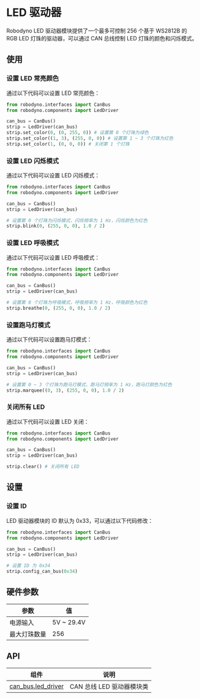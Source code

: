 # LED 驱动器

Robodyno LED 驱动器模块提供了一个最多可控制 256 个基于 WS2812B 的 RGB LED 灯珠的驱动器，可以通过 CAN 总线控制 LED 灯珠的颜色和闪烁模式。

## 使用

### 设置 LED 常亮颜色

通过以下代码可以设置 LED 常亮颜色：

```python
from robodyno.interfaces import CanBus
from robodyno.components import LedDriver

can_bus = CanBus()
strip = LedDriver(can_bus)
strip.set_color(0, (0, 255, 0)) # 设置第 0 个灯珠为绿色
strip.set_color((1, 3), (255, 0, 0)) # 设置第 1 ~ 3 个灯珠为红色
strip.set_color(1, (0, 0, 0)) # 关闭第 1 个灯珠
```

### 设置 LED 闪烁模式

通过以下代码可以设置 LED 闪烁模式：

```python
from robodyno.interfaces import CanBus
from robodyno.components import LedDriver

can_bus = CanBus()
strip = LedDriver(can_bus)

# 设置第 0 个灯珠为闪烁模式，闪烁频率为 1 Hz，闪烁颜色为红色
strip.blink(0, (255, 0, 0), 1.0 / 2)
```

### 设置 LED 呼吸模式

通过以下代码可以设置 LED 呼吸模式：

```python
from robodyno.interfaces import CanBus
from robodyno.components import LedDriver

can_bus = CanBus()
strip = LedDriver(can_bus)

# 设置第 0 个灯珠为呼吸模式，呼吸频率为 1 Hz，呼吸颜色为红色
strip.breathe(0, (255, 0, 0), 1.0 / 2)
```

### 设置跑马灯模式

通过以下代码可以设置跑马灯模式：

```python
from robodyno.interfaces import CanBus
from robodyno.components import LedDriver

can_bus = CanBus()
strip = LedDriver(can_bus)

# 设置第 0 ~ 3 个灯珠为跑马灯模式，跑马灯频率为 1 Hz，跑马灯颜色为红色
strip.marquee((0, 3), (255, 0, 0), 1.0 / 2)
```

### 关闭所有 LED

通过以下代码可以设置 LED 关闭：

```python
from robodyno.interfaces import CanBus
from robodyno.components import LedDriver

can_bus = CanBus()
strip = LedDriver(can_bus)

strip.clear() # 关闭所有 LED
```

## 设置

### 设置 ID

LED 驱动器模块的 ID 默认为 0x33，可以通过以下代码修改：

```python
from robodyno.interfaces import CanBus
from robodyno.components import LedDriver

can_bus = CanBus()
strip = LedDriver(can_bus)

# 设置 ID 为 0x34
strip.config_can_bus(0x34)
```

## 硬件参数

| 参数         | 值         |
| ------------ | ---------- |
| 电源输入     | 5V ~ 29.4V |
| 最大灯珠数量 | 256        |

## API

| 组件                                                                    | 说明                      |
| ----------------------------------------------------------------------- | ------------------------- |
| [can_bus.led_driver](../../../references/components/can_bus/led_driver) | CAN 总线 LED 驱动器模块类 |

